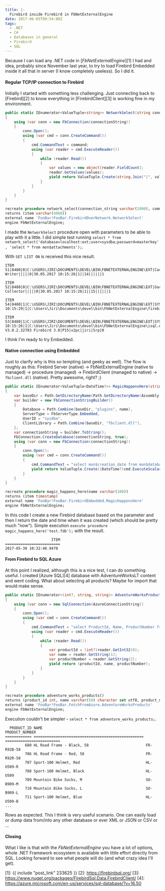 ```yaml
---
title: |-
  Firebird inside Firebird in FbNetExternalEngine
date: 2017-06-05T09:54:00Z
tags:
  - .NET
  - C#
  - Databases in general
  - Firebird
  - SQL
---
```

Because I can load any .NET code in [_FbNetExternalEngine_][1] I had and idea, probably since November last year, to try to load Firebird Embedded inside it all that in server (I know completely useless). So I did it.

<!-- excerpt -->

#### Regular TCP/IP connection to Firebird

Initially I started with something less challenging. Just connecting back to [Firebird][2] to know everything in [FirebirdClient][3] is working fine in my environment.

```csharp
public static IEnumerator<ValueTuple<string>> NetworkSelect(string connectionString, string command)
{
	using (var conn = new FbConnection(connectionString))
	{
		conn.Open();
		using (var cmd = conn.CreateCommand())
		{
			cmd.CommandText = command;
			using (var reader = cmd.ExecuteReader())
			{
				while (reader.Read())
				{
					var values = new object[reader.FieldCount];
					reader.GetValues(values);
					yield return ValueTuple.Create(string.Join("|", values.Select(x => x.ToString().Trim())));
				}
			}
		}
	}
}
```

```sql
recreate procedure network_select(connection_string varchar(1000), command varchar(1000))
returns (item varchar(4000))
external name 'FooBar!FooBar.FirebirdOverNetwork.NetworkSelect'
engine FbNetExternalEngine;
```

I made the `NetworkSelect` procedure open with parameters to be able to play with it a little. I did simple test running `select * from network_select('database=localhost:ext;user=sysdba;password=masterkey', 'select * from mon$attachments');`.

With `SET LIST ON` is received this nice result.

```text
ITEM                            51|8480|0|C:\USERS\JIRI\DOCUMENTS\DEVEL\BIN\FBNETEXTERNALENGINE\EXT|Cache Writer|||||0|30.05.2017 10:15:26|1||14||||||1

ITEM                            52|8480|0|C:\USERS\JIRI\DOCUMENTS\DEVEL\BIN\FBNETEXTERNALENGINE\EXT|Garbage Collector|||||0|30.05.2017 10:15:26|1||15||||||1

ITEM                            54|8480|1|C:\USERS\JIRI\DOCUMENTS\DEVEL\BIN\FBNETEXTERNALENGINE\EXT|SYSDBA|NONE|TCPv4|127.0.0.1/61365|8480|0|30.05.2017 10:15:29|1|C:\Users\Jiri\Documents\devel\bin\FbNetExternalEngine\firebird.exe|16|5.9.1.0|P13|x2pc|Jiri|Srp|0

ITEM                            53|8480|1|C:\USERS\JIRI\DOCUMENTS\DEVEL\BIN\FBNETEXTERNALENGINE\EXT|SYSDBA|NONE|TCPv6|::1/61364|8952|4|30.05.2017 10:15:26|1|C:\Users\Jiri\Documents\devel\bin\FbNetExternalEngine\isql.exe|28|WI-V3.0.2.32703 Firebird 3.0|P15|x2pc|jiri|Srp|0
```

I think I'm ready to try Embedded.

#### Native connection using Embedded

Just to clarify why is this so tempting (and geeky as well). The flow is roughly as this: Firebird Server (native) → FbNetExternalEngine (native to managed) → procedure (managed) → FirebirdClient (managed to native) → `fbclient.dll` (native). Pretty awesome, right? ;)

```csharp
public static IEnumerator<ValueTuple<DateTime?>> MagicHappensHere(string name)
{
	var baseDir = Path.GetDirectoryName(Path.GetDirectoryName(Assembly.GetExecutingAssembly().Location));
	var builder = new FbConnectionStringBuilder()
	{
		Database = Path.Combine(baseDir, "plugins", name),
		ServerType = FbServerType.Embedded,
		UserID = "sysdba",
		ClientLibrary = Path.Combine(baseDir, "fbclient.dll"),
	};
	var connectionString = builder.ToString();
	FbConnection.CreateDatabase(connectionString, true);
	using (var conn = new FbConnection(connectionString))
	{
		conn.Open();
		using (var cmd = conn.CreateCommand())
		{
			cmd.CommandText = "select mon$creation_date from mon$database";
			yield return ValueTuple.Create((DateTime?)cmd.ExecuteScalar());
		}
	}
}
```

```sql
recreate procedure magic_happens_here(name varchar(100))
returns (item timestamp)
external name 'FooBar!FooBar.FirebirdEmbedded.MagicHappensHere'
engine FbNetExternalEngine;
```

In this code I create a new Firebird database based on the parameter and then I return the date and time when it was created (which should be pretty much "now"). Simple execution `execute procedure magic_happens_here('test.fdb');` with the result.

```text
                     ITEM
=========================
2017-05-30 10:32:40.9470
```

#### From Firebird to SQL Azure

At this point I realized, although this is a nice test, I can do something useful. I created [Azure SQL][4] database with AdventureWorksLT content and went coding. What about selecting all products? Maybe for import that would make sense.

```csharp
public static IEnumerator<(int?, string, string)> AdventureWorksProducts()
{
	using (var conn = new SqlConnection(AzureConnectionString))
	{
		conn.Open();
		using (var cmd = conn.CreateCommand())
		{
			cmd.CommandText = "select ProductId, Name, ProductNumber from SalesLT.Product";
			using (var reader = cmd.ExecuteReader())
			{
				while (reader.Read())
				{
					var productId = (int?)reader.GetInt32(0);
					var name = reader.GetString(1);
					var productNumber = reader.GetString(2);
					yield return (productId, name, productNumber);
				}
			}
		}
	}
}
```

```sql
recreate procedure adventure_works_products()
returns (product_id int, name varchar(50) character set utf8, product_number varchar(25) character set utf8)
external name 'FooBar!FooBar.FetchFromAzure.AdventureWorksProducts'
engine FbNetExternalEngine;
```

Execution couldn't be simpler - `select * from adventure_works_products;`.

```text
  PRODUCT_ID NAME                                               PRODUCT_NUMBER
============ ================================================== =========================
         680 HL Road Frame - Black, 58                          FR-R92B-58
         706 HL Road Frame - Red, 58                            FR-R92R-58
         707 Sport-100 Helmet, Red                              HL-U509-R
         708 Sport-100 Helmet, Black                            HL-U509
         709 Mountain Bike Socks, M                             SO-B909-M
         710 Mountain Bike Socks, L                             SO-B909-L
         711 Sport-100 Helmet, Blue                             HL-U509-B
...
```

Rows as expected. This I think is very useful scenario. One can easily load or dump data from/into any other database or ever XML or JSON or CSV or ...

#### Closing

What I like is that with the _FbNetExternalEngine_ you have a lot of options, whole .NET Framework ecosystem is available with little effort directly from SQL. Looking forward to see what people will do (and what crazy idea I'll get).

[1]: {{ include "post_link" 233625 }}
[2]: https://firebirdsql.org/
[3]: https://www.nuget.org/packages/FirebirdSql.Data.FirebirdClient/
[4]: https://azure.microsoft.com/en-us/services/sql-database/?v=16.50